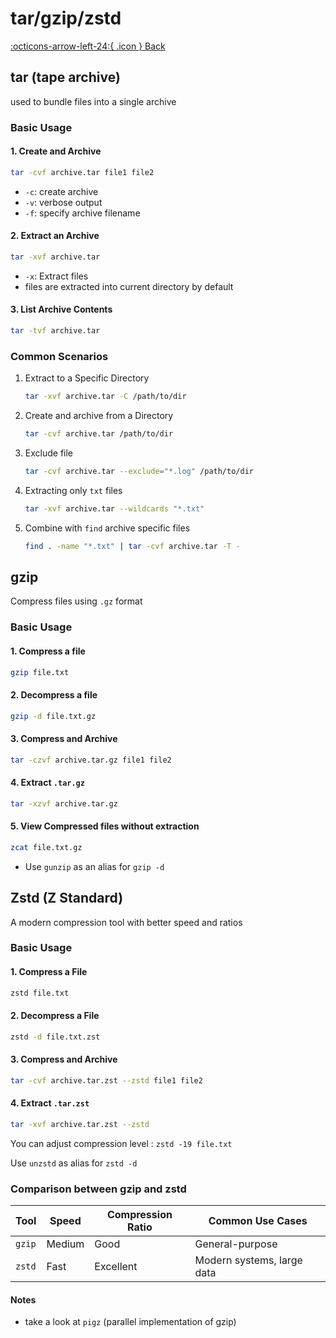 # tar/gzip/zstd

 [:octicons-arrow-left-24:{ .icon } Back](index.md)

## tar (tape archive)

used to bundle files into a single archive

### Basic Usage

#### 1. Create and Archive

````bash
tar -cvf archive.tar file1 file2
````

* `-c`: create archive
* `-v`: verbose output
* `-f`: specify archive filename

#### 2. Extract an Archive

````bash
tar -xvf archive.tar
````

* `-x`: Extract files
* files are extracted into current directory by default

#### 3. List Archive Contents

````bash
tar -tvf archive.tar
````

### Common Scenarios

1. Extract to a Specific Directory

   ````bash
   tar -xvf archive.tar -C /path/to/dir
   ````

2. Create and archive from a Directory

   ````bash
   tar -cvf archive.tar /path/to/dir
   ````

3. Exclude file

   ````bash
   tar -cvf archive.tar --exclude="*.log" /path/to/dir
   ````

4. Extracting only `txt` files

   ````bash
   tar -xvf archive.tar --wildcards "*.txt"
   ````

5. Combine with `find` archive specific files

   ````bash
   find . -name "*.txt" | tar -cvf archive.tar -T -
   ````

## gzip

Compress files using `.gz` format

### Basic Usage

#### 1. Compress a file

````bash
gzip file.txt
````

#### 2. Decompress a file

````bash
gzip -d file.txt.gz
````

#### 3. Compress and Archive

````bash
tar -czvf archive.tar.gz file1 file2
````

#### 4. Extract `.tar.gz`

````bash
tar -xzvf archive.tar.gz
````

#### 5. View Compressed files without extraction

````bash
zcat file.txt.gz
````

* Use `gunzip` as an alias for `gzip -d`

## Zstd (Z Standard)

A modern compression tool with better speed and ratios

### Basic Usage

#### 1. Compress a File

````bash
zstd file.txt
````

#### 2. Decompress a File

````bash
zstd -d file.txt.zst
````

#### 3. Compress and Archive

````bash
tar -cvf archive.tar.zst --zstd file1 file2
````

#### 4. Extract `.tar.zst`

````bash
tar -xvf archive.tar.zst --zstd
````

You can adjust compression level : `zstd -19 file.txt`

Use `unzstd` as alias for `zstd -d`

### Comparison between gzip and zstd

| Tool   | Speed  | Compression Ratio | Common Use Cases           |
| ------ | ------ | ----------------- | -------------------------- |
| `gzip` | Medium | Good              | General-purpose            |
| `zstd` | Fast   | Excellent         | Modern systems, large data |

#### Notes

* take a look at `pigz` (parallel implementation of gzip)